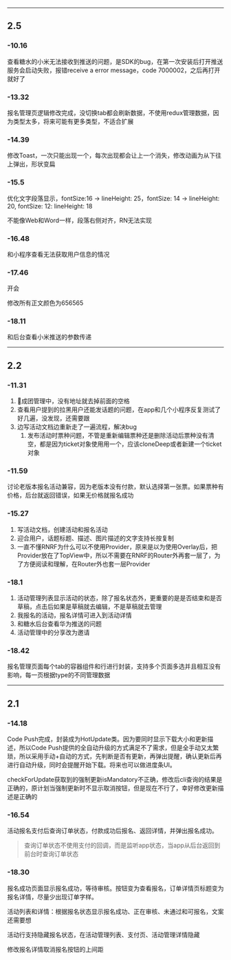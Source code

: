 ------

## 2.5 
### -10.16 
查看糖水的小米无法接收到推送的问题，是SDK的bug，在第一次安装后打开推送服务会启动失败，报错receive a error message，code 7000002，之后再打开就好了

### -13.32 
报名管理页逻辑修改完成，没切换tab都会刷新数据，不使用redux管理数据，因为类型太多，将来可能有更多类型，不适合扩展

### -14.39 
修改Toast，一次只能出现一个，每次出现都会让上一个消失，修改动画为从下往上弹出，形状变扁

### -15.5 
优化文字段落显示，fontSize:16 -> lineHeight: 25，fontSize: 14 -> lineHeight: 20, fontSize: 12: lineHeight: 18

不能像Web和Word一样，段落右侧对齐，RN无法实现

### -16.48 
和小程序查看无法获取用户信息的情况

### -17.46 
开会

修改所有正文颜色为656565

### -18.11 
和后台查看小米推送的参数传递


------

## 2.2 
### -11.31 
1. 成团管理中，没有地址就去掉前面的空格
2. 查看用户提到的拉黑用户还能发话题的问题，在app和几个小程序反复测试了好几遍，没发现，还需要跟
3. 边写活动文档边重新走了一遍流程，解决bug
    1. 发布活动时票种问题，不管是重新编辑票种还是删除活动后票种没有清空，都是因为ticket对象使用用一个，应该cloneDeep或者新建一个ticket对象

### -11.59 
讨论老版本报名活动兼容，因为老版本没有付款，默认选择第一张票。如果票种有价格，后台就返回错误，如果无价格就报名成功

### -15.27 
1. 写活动文档，创建活动和报名活动
2. 迎合用户，话题标题、描述、图片描述的文字支持长按复制
3. 一直不懂RNRF为什么可以不使用Provider，原来是以为使用Overlay后，把Provider放在了TopView中，所以不需要在RNRF的Router外再套一层了，为了方便阅读和理解，在Router外也套一层Provider

### -18.1 
1. 活动管理列表显示活动的状态，除了报名状态外，更重要的是是否结束和是否草稿，点击后如果是草稿就去编辑，不是草稿就去管理
2. 我报名的活动，报名详情可进入到活动详情
3. 和糖水后台查看华为推送的问题
4. 活动管理中的分享改为邀请

### -18.42 
报名管理页面每个tab的容器组件和行进行封装，支持多个页面多选并且相互没有影响，每一页根据type的不同管理数据


------

## 2.1 
### -14.18 
Code Push完成，封装成为HotUpdate类。因为要同时显示下载大小和更新描述，所以Code Push提供的全自动升级的方式满足不了需求，但是全手动又太繁琐，所以采用手动+自动的方式，先判断是否有更新，再弹出提醒，确认更新后再进行自动升级，同时会提醒开始下载。将来也可以做进度条UI。

checkForUpdate获取到的强制更新isMandatory不正确，修改后cli查询的结果是正确的，原计划当强制更新时不显示取消按钮，但是现在不行了，幸好修改更新描述是正确的

### -16.54 
活动报名支付后查询订单状态，付款成功后报名、返回详情，并弹出报名成功。

> 查询订单状态不使用支付的回调，而是监听app状态，当app从后台返回到前台时查询订单状态

### -18.30 
报名成功页面显示报名成功，等待审核。按钮变为查看报名，订单详情页标题变为报名详情，尽量少出现订单字样。

活动列表和详情：根据报名状态显示报名成功、正在审核、未通过和可报名，文案还需要想

活动行支持隐藏报名状态，在活动管理列表、支付页、活动管理详情隐藏

修改报名详情取消报名按钮的上间距






